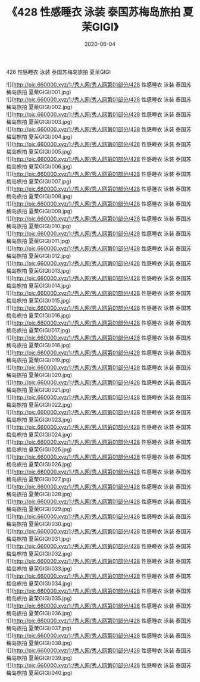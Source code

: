 ﻿---
layout: post
title:  《428 性感睡衣 泳装 泰国苏梅岛旅拍 夏茉GIGI》
date:   2020-06-04
img: http://pic.660000.xyz/1:/秀人网/秀人网第01部分/428 性感睡衣 泳装 泰国苏梅岛旅拍 夏茉GIGI/000.jpg
categories: [美女, 清纯, 唯美]
---

428 性感睡衣 泳装 泰国苏梅岛旅拍 夏茉GIGI

  ![](http://pic.660000.xyz/1:/秀人网/秀人网第01部分/428 性感睡衣 泳装 泰国苏梅岛旅拍 夏茉GIGI/001.jpg) <br> ![](http://pic.660000.xyz/1:/秀人网/秀人网第01部分/428 性感睡衣 泳装 泰国苏梅岛旅拍 夏茉GIGI/002.jpg) <br> ![](http://pic.660000.xyz/1:/秀人网/秀人网第01部分/428 性感睡衣 泳装 泰国苏梅岛旅拍 夏茉GIGI/003.jpg) <br> ![](http://pic.660000.xyz/1:/秀人网/秀人网第01部分/428 性感睡衣 泳装 泰国苏梅岛旅拍 夏茉GIGI/004.jpg) <br> ![](http://pic.660000.xyz/1:/秀人网/秀人网第01部分/428 性感睡衣 泳装 泰国苏梅岛旅拍 夏茉GIGI/005.jpg) <br> ![](http://pic.660000.xyz/1:/秀人网/秀人网第01部分/428 性感睡衣 泳装 泰国苏梅岛旅拍 夏茉GIGI/006.jpg) <br> ![](http://pic.660000.xyz/1:/秀人网/秀人网第01部分/428 性感睡衣 泳装 泰国苏梅岛旅拍 夏茉GIGI/007.jpg) <br> ![](http://pic.660000.xyz/1:/秀人网/秀人网第01部分/428 性感睡衣 泳装 泰国苏梅岛旅拍 夏茉GIGI/008.jpg) <br> ![](http://pic.660000.xyz/1:/秀人网/秀人网第01部分/428 性感睡衣 泳装 泰国苏梅岛旅拍 夏茉GIGI/009.jpg) <br> ![](http://pic.660000.xyz/1:/秀人网/秀人网第01部分/428 性感睡衣 泳装 泰国苏梅岛旅拍 夏茉GIGI/010.jpg) <br> ![](http://pic.660000.xyz/1:/秀人网/秀人网第01部分/428 性感睡衣 泳装 泰国苏梅岛旅拍 夏茉GIGI/011.jpg) <br> ![](http://pic.660000.xyz/1:/秀人网/秀人网第01部分/428 性感睡衣 泳装 泰国苏梅岛旅拍 夏茉GIGI/012.jpg) <br> ![](http://pic.660000.xyz/1:/秀人网/秀人网第01部分/428 性感睡衣 泳装 泰国苏梅岛旅拍 夏茉GIGI/013.jpg) <br> ![](http://pic.660000.xyz/1:/秀人网/秀人网第01部分/428 性感睡衣 泳装 泰国苏梅岛旅拍 夏茉GIGI/014.jpg) <br> ![](http://pic.660000.xyz/1:/秀人网/秀人网第01部分/428 性感睡衣 泳装 泰国苏梅岛旅拍 夏茉GIGI/015.jpg) <br> ![](http://pic.660000.xyz/1:/秀人网/秀人网第01部分/428 性感睡衣 泳装 泰国苏梅岛旅拍 夏茉GIGI/016.jpg) <br> ![](http://pic.660000.xyz/1:/秀人网/秀人网第01部分/428 性感睡衣 泳装 泰国苏梅岛旅拍 夏茉GIGI/017.jpg) <br> ![](http://pic.660000.xyz/1:/秀人网/秀人网第01部分/428 性感睡衣 泳装 泰国苏梅岛旅拍 夏茉GIGI/018.jpg) <br> ![](http://pic.660000.xyz/1:/秀人网/秀人网第01部分/428 性感睡衣 泳装 泰国苏梅岛旅拍 夏茉GIGI/019.jpg) <br> ![](http://pic.660000.xyz/1:/秀人网/秀人网第01部分/428 性感睡衣 泳装 泰国苏梅岛旅拍 夏茉GIGI/020.jpg) <br> ![](http://pic.660000.xyz/1:/秀人网/秀人网第01部分/428 性感睡衣 泳装 泰国苏梅岛旅拍 夏茉GIGI/021.jpg) <br> ![](http://pic.660000.xyz/1:/秀人网/秀人网第01部分/428 性感睡衣 泳装 泰国苏梅岛旅拍 夏茉GIGI/022.jpg) <br> ![](http://pic.660000.xyz/1:/秀人网/秀人网第01部分/428 性感睡衣 泳装 泰国苏梅岛旅拍 夏茉GIGI/023.jpg) <br> ![](http://pic.660000.xyz/1:/秀人网/秀人网第01部分/428 性感睡衣 泳装 泰国苏梅岛旅拍 夏茉GIGI/024.jpg) <br> ![](http://pic.660000.xyz/1:/秀人网/秀人网第01部分/428 性感睡衣 泳装 泰国苏梅岛旅拍 夏茉GIGI/025.jpg) <br> ![](http://pic.660000.xyz/1:/秀人网/秀人网第01部分/428 性感睡衣 泳装 泰国苏梅岛旅拍 夏茉GIGI/026.jpg) <br> ![](http://pic.660000.xyz/1:/秀人网/秀人网第01部分/428 性感睡衣 泳装 泰国苏梅岛旅拍 夏茉GIGI/027.jpg) <br> ![](http://pic.660000.xyz/1:/秀人网/秀人网第01部分/428 性感睡衣 泳装 泰国苏梅岛旅拍 夏茉GIGI/028.jpg) <br> ![](http://pic.660000.xyz/1:/秀人网/秀人网第01部分/428 性感睡衣 泳装 泰国苏梅岛旅拍 夏茉GIGI/029.jpg) <br> ![](http://pic.660000.xyz/1:/秀人网/秀人网第01部分/428 性感睡衣 泳装 泰国苏梅岛旅拍 夏茉GIGI/030.jpg) <br> ![](http://pic.660000.xyz/1:/秀人网/秀人网第01部分/428 性感睡衣 泳装 泰国苏梅岛旅拍 夏茉GIGI/031.jpg) <br> ![](http://pic.660000.xyz/1:/秀人网/秀人网第01部分/428 性感睡衣 泳装 泰国苏梅岛旅拍 夏茉GIGI/032.jpg) <br> ![](http://pic.660000.xyz/1:/秀人网/秀人网第01部分/428 性感睡衣 泳装 泰国苏梅岛旅拍 夏茉GIGI/033.jpg) <br> ![](http://pic.660000.xyz/1:/秀人网/秀人网第01部分/428 性感睡衣 泳装 泰国苏梅岛旅拍 夏茉GIGI/034.jpg) <br> ![](http://pic.660000.xyz/1:/秀人网/秀人网第01部分/428 性感睡衣 泳装 泰国苏梅岛旅拍 夏茉GIGI/035.jpg) <br> ![](http://pic.660000.xyz/1:/秀人网/秀人网第01部分/428 性感睡衣 泳装 泰国苏梅岛旅拍 夏茉GIGI/036.jpg) <br> ![](http://pic.660000.xyz/1:/秀人网/秀人网第01部分/428 性感睡衣 泳装 泰国苏梅岛旅拍 夏茉GIGI/037.jpg) <br> ![](http://pic.660000.xyz/1:/秀人网/秀人网第01部分/428 性感睡衣 泳装 泰国苏梅岛旅拍 夏茉GIGI/038.jpg) <br> ![](http://pic.660000.xyz/1:/秀人网/秀人网第01部分/428 性感睡衣 泳装 泰国苏梅岛旅拍 夏茉GIGI/039.jpg) <br> ![](http://pic.660000.xyz/1:/秀人网/秀人网第01部分/428 性感睡衣 泳装 泰国苏梅岛旅拍 夏茉GIGI/040.jpg) <br>